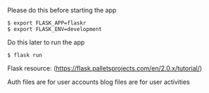Please do this before starting the app

```
$ export FLASK_APP=flaskr
$ export FLASK_ENV=development
```

Do this later to run the app
```
$ flask run
```

Flask resource: (https://flask.palletsprojects.com/en/2.0.x/tutorial/)


Auth files are for user accounts
blog files are for user activities